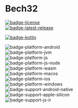 
# Bech32
[![badge-license]][url-license]  
[![badge-latest-release]][url-latest-release]

[![badge-kotlin]][url-kotlin]

![badge-platform-android]  
![badge-platform-jvm]  
![badge-platform-js]  
![badge-platform-js-node]  
![badge-platform-wasm]  
![badge-platform-macos]  
![badge-platform-ios]  
![badge-platform-windows]  
![badge-support-android-native]  
![badge-support-apple-silicon]  
![badge-support-js-ir]

<!-- TAG_VERSION -->  
[badge-latest-release]: https://img.shields.io/badge/latest--release-0.0.1-blue.svg?style=flat
[badge-license]: https://img.shields.io/badge/license-Apache%20License%202.0-blue.svg?style=flat

<!-- TAG_DEPENDENCIES -->  
[badge-kotlin]: https://img.shields.io/badge/kotlin-1.9.22-blue.svg?logo=kotlin

<!-- TAG_PLATFORMS -->  
[badge-platform-android]: http://img.shields.io/badge/-android-6EDB8D.svg?style=flat
[badge-platform-jvm]: http://img.shields.io/badge/-jvm-DB413D.svg?style=flat
[badge-platform-js]: http://img.shields.io/badge/-js-F8DB5D.svg?style=flat
[badge-platform-js-node]: https://img.shields.io/badge/-nodejs-68a063.svg?style=flat
[badge-platform-linux]: http://img.shields.io/badge/-linux-2D3F6C.svg?style=flat
[badge-platform-macos]: http://img.shields.io/badge/-macos-111111.svg?style=flat
[badge-platform-ios]: http://img.shields.io/badge/-ios-CDCDCD.svg?style=flat
[badge-platform-tvos]: http://img.shields.io/badge/-tvos-808080.svg?style=flat
[badge-platform-watchos]: http://img.shields.io/badge/-watchos-C0C0C0.svg?style=flat
[badge-platform-wasm]: https://img.shields.io/badge/-wasm-624FE8.svg?style=flat
[badge-platform-windows]: http://img.shields.io/badge/-windows-4D76CD.svg?style=flat
[badge-support-android-native]: http://img.shields.io/badge/support-[AndroidNative]-6EDB8D.svg?style=flat
[badge-support-apple-silicon]: http://img.shields.io/badge/support-[AppleSilicon]-43BBFF.svg?style=flat
[badge-support-js-ir]: https://img.shields.io/badge/support-[js--IR]-AAC4E0.svg?style=flat
[badge-support-linux-arm]: http://img.shields.io/badge/support-[LinuxArm]-2D3F6C.svg?style=flat
[badge-support-linux-mips]: http://img.shields.io/badge/support-[LinuxMIPS]-2D3F6C.svg?style=flat

[url-latest-release]: https://github.com/KryptonReborn/kotlin-bech32/releases
[url-license]: https://www.apache.org/licenses/LICENSE-2.0.txt
[url-kotlin]: https://kotlinlang.org  